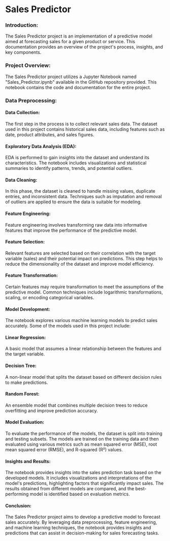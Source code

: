 # Sales Predictor

### Introduction:
The Sales Predictor project is an implementation of a predictive model aimed at forecasting sales for a given product or service. This documentation provides an overview of the project's process, insights, and key components.

### Project Overview:
The Sales Predictor project utilizes a Jupyter Notebook named "Sales_Predictor.ipynb" available in the GitHub repository provided. This notebook contains the code and documentation for the entire project.

### Data Preprocessing:

#### Data Collection: 
The first step in the process is to collect relevant sales data. The dataset used in this project contains historical sales data, including features such as date, product attributes, and sales figures.

#### Exploratory Data Analysis (EDA): 
EDA is performed to gain insights into the dataset and understand its characteristics. The notebook includes visualizations and statistical summaries to identify patterns, trends, and potential outliers.

#### Data Cleaning: 
In this phase, the dataset is cleaned to handle missing values, duplicate entries, and inconsistent data. Techniques such as imputation and removal of outliers are applied to ensure the data is suitable for modeling.

#### Feature Engineering:
Feature engineering involves transforming raw data into informative features that improve the performance of the predictive model.

#### Feature Selection: 
Relevant features are selected based on their correlation with the target variable (sales) and their potential impact on predictions. This step helps to reduce the dimensionality of the dataset and improve model efficiency.

#### Feature Transformation: 
Certain features may require transformation to meet the assumptions of the predictive model. Common techniques include logarithmic transformations, scaling, or encoding categorical variables.

#### Model Development:
The notebook explores various machine learning models to predict sales accurately. Some of the models used in this project include:

#### Linear Regression: 
A basic model that assumes a linear relationship between the features and the target variable.

#### Decision Tree: 
A non-linear model that splits the dataset based on different decision rules to make predictions.

#### Random Forest: 
An ensemble model that combines multiple decision trees to reduce overfitting and improve prediction accuracy.

#### Model Evaluation:
To evaluate the performance of the models, the dataset is split into training and testing subsets. The models are trained on the training data and then evaluated using various metrics such as mean squared error (MSE), root mean squared error (RMSE), and R-squared (R²) values.

#### Insights and Results:
The notebook provides insights into the sales prediction task based on the developed models. It includes visualizations and interpretations of the model's predictions, highlighting factors that significantly impact sales. The results obtained from different models are compared, and the best-performing model is identified based on evaluation metrics.

#### Conclusion:
The Sales Predictor project aims to develop a predictive model to forecast sales accurately. By leveraging data preprocessing, feature engineering, and machine learning techniques, the notebook provides insights and predictions that can assist in decision-making for sales forecasting tasks.
